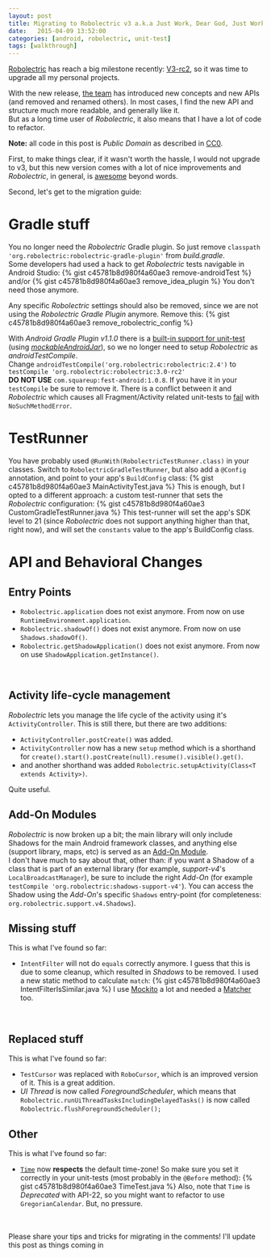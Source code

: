 ```yaml
---
layout: post
title: Migrating to Robolectric v3 a.k.a Just Work, Dear God, Just Work!
date:   2015-04-09 13:52:00
categories: [android, robolectric, unit-test]
tags: [walkthrough]
---
```

[Robolectric](https://robolectric.org) has reach a big milestone recently: [V3-rc2](https://groups.google.com/forum/#!topic/robolectric/1XWVJvKiFjA), so it was time
to upgrade all my personal projects.<br>

With the new release, [the team](https://github.com/orgs/robolectric/people) has introduced new concepts and new APIs (and removed and renamed others). In most cases, I find the new API and structure much more readable, and generally like it.<br>
But as a long time user of _Robolectric_, it also means that I have a lot of code to refactor.
<br>

   **Note:** all code in this post is _Public Domain_ as described in [CC0](https://wiki.creativecommons.org/CC0).
<br>

First, to make things clear, if it wasn't worth the hassle, I would not upgrade to v3, but this new version comes with a lot of nice improvements
and _Robolectric_, in general, is [awesome](http://stackoverflow.com/a/18271651/1324235) beyond words.
<br>

Second, let's get to the migration guide:<br>
# Gradle stuff #
You no longer need the _Robolectric_ Gradle plugin. So just remove
`classpath 'org.robolectric:robolectric-gradle-plugin'` from _build.gradle_.<br>
Some developers had used a hack to get _Robolectric_ tests navigable in Android Studio:
{% gist c45781b8d980f4a60ae3 remove-androidTest %}
and/or
{% gist c45781b8d980f4a60ae3 remove_idea_plugin %}
You don't need those anymore.
<br>

Any specific _Robolectric_ settings should also be removed, since we are not using the _Robolectric Gradle Plugin_ anymore. Remove this:
{% gist c45781b8d980f4a60ae3 remove_robolectric_config %}
<br>

With _Android Gradle Plugin v1.1.0_ there is a [built-in support for unit-test](http://tools.android.com/tech-docs/unit-testing-support) (using [_mockableAndroidJar_](https://android.googlesource.com/platform/tools/base/+/e8f845b47459973838c99656ae98563b268f21ff/build-system/gradle/src/main/groovy/com/android/build/gradle/internal/tasks/MockableAndroidJarTask.groovy)), so we no longer need to setup
_Robolectric_ as _androidTestCompile_.<br>
Change `androidTestCompile('org.robolectric:robolectric:2.4')` to `testCompile 'org.robolectric:robolectric:3.0-rc2'`<br>
**DO NOT USE** `com.squareup:fest-android:1.0.8`. If you have it in your `testCompile` be sure to remove it. There is a conflict between
it and _Robolectric_ which causes all Fragment/Activity related unit-tests to [fail](https://github.com/robolectric/robolectric/issues/1633) with `NoSuchMethodError`.
<br>

# TestRunner #
You have probably used `@RunWith(RobolectricTestRunner.class)` in your classes. Switch to `RobolectricGradleTestRunner`, but also add a `@Config` annotation, and point to your app's `BuildConfig` class:
{% gist c45781b8d980f4a60ae3 MainActivityTest.java %}
This is enough, but I opted to a different approach: a custom test-runner that sets the _Robolectric_ configuration:
{% gist c45781b8d980f4a60ae3 CustomGradleTestRunner.java %}
This test-runner will set the app's SDK level to 21 (since _Robolectric_ does not support anything higher than that, right now), and will
set the `constants` value to the app's BuildConfig class.
<br>

# API and Behavioral Changes #
## Entry Points ##
 * `Robolectric.application` does not exist anymore. From now on use `RuntimeEnvironment.application`.
 * `Robolectric.shadowOf()` does not exist anymore. From now on use `Shadows.shadowOf()`.
 * `Robolectric.getShadowApplication()` does not exist anymore. From now on use `ShadowApplication.getInstance()`.
 <br>

## Activity life-cycle management ##
_Robolectric_ lets you manage the life cycle of the activity using it's `ActivityController`. This is still there, but there are two
additions:

+ `ActivityController.postCreate()` was added.
+ `ActivityController` now has a new `setup` method which is a shorthand for `create().start().postCreate(null).resume().visible().get()`.
+ and another shorthand was added `Robolectric.setupActivity(Class<T extends Activity>)`.

Quite useful.
<br>

## Add-On Modules ##
_Robolectric_ is now broken up a bit; the main library will only include Shadows for the main Android framework classes, and anything else (support library, maps, etc) is served as an [Add-On Module](http://robolectric.org/using-add-on-modules/).<br>
I don't have much to say about that, other than: if you want a Shadow of a class that is part of an external library (for example, _support-v4_'s `LocalBroadcastManager`), be sure to include the right _Add-On_ (for example `testCompile 'org.robolectric:shadows-support-v4'`). You can access the Shadow using the _Add-On_'s specific `Shadows` entry-point (for completeness: `org.robolectric.support.v4.Shadows`).

## Missing stuff ##
This is what I've found so far:

 * `IntentFilter` will not do `equals` correctly anymore. I guess that this is due to some cleanup, which resulted in _Shadows_ to be removed. I used a new static method to calculate `match`:
{% gist c45781b8d980f4a60ae3 IntentFilterIsSimilar.java %}
   I use [Mockito](http://mockito.org/) a lot and needed a  [Matcher](https://gist.github.com/menny/c45781b8d980f4a60ae3#file-intentfilterequalmatcher-java) too.
<br>

## Replaced stuff ##
This is what I've found so far:

 * `TestCursor` was replaced with `RoboCursor`, which is an improved version of it. This is a great addition.
 * _UI Thread_ is now called _ForegroundScheduler_, which means that `Robolectric.runUiThreadTasksIncludingDelayedTasks()` is now called `Robolectric.flushForegroundScheduler();`

## Other ##
This is what I've found so far:

 * [`Time`](http://developer.android.com/reference/android/text/format/Time.html) now **respects** the default time-zone! So make sure you set it correctly in your unit-tests (most probably in the `@Before` method):
 {% gist c45781b8d980f4a60ae3 TimeTest.java %}
 Also, note that `Time` is _Deprecated_ with API-22, so you might want to refactor to use `GregorianCalendar`. But, no pressure.
<br>

<br>
Please share your tips and tricks for migrating in the comments! I'll update this post as things coming in
